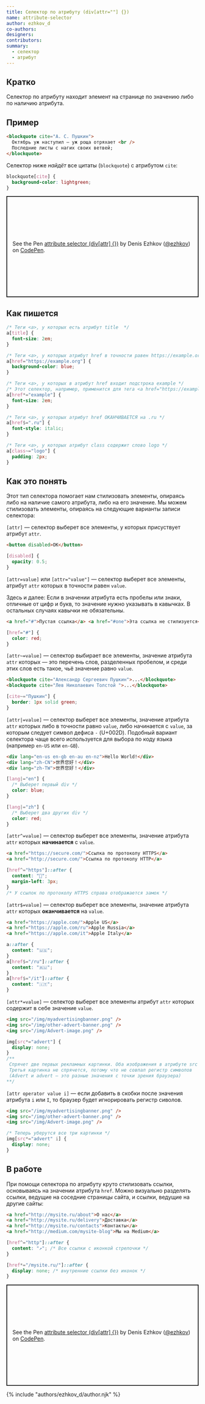 ```yaml
---
title: Селектор по атрибуту (div[attr=""] {})
name: attribute-selector
author: ezhkov_d
co-authors:
designers:
contributors:
summary:
  - селектор
  - атрибут
---
```


## Кратко

Селектор по атрибуту находит элемент на странице по значению либо по наличию атрибута.

## Пример

```html
<blockquote cite="А. С. Пушкин">
  Октябрь уж наступил — уж роща отряхает <br />
  Последние листы с нагих своих ветвей;
</blockquote>
```
Селектор ниже _найдёт_ все цитаты (`blockquote`) с атрибутом `cite`:
```css
blockquote[cite] {
  background-color: lightgreen;
}
```

<p class="codepen" data-height="265" data-theme-id="dark" data-default-tab="css,result" data-user="ezhkov" data-slug-hash="mdrJNzP" style="height: 265px; box-sizing: border-box; display: flex; align-items: center; justify-content: center; border: 2px solid; margin: 1em 0; padding: 1em;" data-pen-title="attribute selector (div[attr] {})">
  <span>See the Pen <a href="https://codepen.io/ezhkov/pen/mdrJNzP">
  attribute selector (div[attr] {})</a> by Denis Ezhkov (<a href="https://codepen.io/ezhkov">@ezhkov</a>)
  on <a href="https://codepen.io">CodePen</a>.</span>
</p>

## Как пишется

```css
/* Теги <a>, у которых есть атрибут title  */
a[title] {
  font-size: 2em;
}

/* Теги <a>, у которых атрибут href в точности равен https://example.org */
a[href="https://example.org"] {
  background-color: blue;
}

/* Теги <a>, у которых в атрибут href входит подстрока example */
/* Этот селектор, например, применится для тега <a href="https://example.org">Ссылка</a> */
a[href*="example"] {
  font-size: 2em;
}

/* Теги <a>, у которых атрибут href ОКАНЧИВАЕТСЯ на .ru */
a[href$=".ru"] {
  font-style: italic;
}

/* Теги <a>, у которых атрибут class содержит слово logo */
a[class~="logo"] {
  padding: 2px;
}
```

## Как это понять

Этот тип селектора помогает нам стилизовать элементы, опираясь либо на наличие самого атрибута, либо на его значение. Мы можем стилизовать элементы, опираясь на следующие варианты записи селектора:

`[attr]` — селектор выберет все элементы, у которых присуствует атрибут `attr`.

```html
<button disabled>OK</button>
```

```css
[disabled] {
  opacity: 0.5;
}
```

`[attr=value]` или `[attr="value"]` — селектор выберет все элементы, атрибут `attr` которых в точности равен `value`. 

Здесь и далее: Если в значении атрибута есть пробелы или знаки, отличные от цифр и букв, то значение нужно указывать в кавычках. В остальных случаях кавычки не обязательны.

```html
<a href="#">Пустая ссылка</a> <a href="#one">Эта ссылка не стилизуется</a>
```

```css
[href="#"] {
  color: red;
}
```

`[attr~=value]` — селектор выбирает все элементы, значение атрибута `attr` которых — это перечень слов, разделенных пробелом, и среди этих слов есть такое, чьё значение равно `value`.

```html
<blockquote cite="Александр Сергеевич Пушкин">...</blockquote>
<blockquote cite="Лев Николаевич Толстой ">...</blockquote>
```

```css
[cite~="Пушкин"] {
  border: 1px solid green;
}
```

`[attr|=value]` — селектор выберет все элементы, значение атрибута `attr` которых либо в точности равно `value`, либо начинается с `value`, за которым следует символ дефиса `-` (U+002D). Подобный вариант селектора чаще всего используется для выбора по коду языка (например `en-US` или `en-GB`).

```html
<div lang="en-us en-gb en-au en-nz">Hello World!</div>
<div lang="zh-CN">世界您好！</div>
<div lang="zh-TW">世界您好！</div>
```

```css
[lang|="en"] {
  /* Выберет первый div */
  color: blue;
}

[lang|="zh"] {
  /* Выберет два других div */
  color: red;
}
```

`[attr^=value]` — селектор выберет все элементы, значение атрибута `attr` которых **начинается** с `value`.

```html
<a href="https://secure.com/">Ссылка по протоколу HTTPS</a>
<a href="http://secure.com/">Ссылка по протоколу HTTP</a>
```

```css
[href^="https"]::after {
  content: "🔐";
  margin-left: 3px;
}
/* У ссылок по протоколу HTTPS справа отображается замок */
```

`[attr$=value]` — селектор выберет все элементы, значение атрибута `attr` которых **оканчивается** на `value`.

```html
<a href="https://apple.com/">Apple US</a>
<a href="https://apple.com/ru">Apple Russia</a>
<a href="https://apple.com/it">Apple Italy</a>
```

```css
a::after {
  content: "🇺🇸";
}
a[href$="/ru"]::after {
  content: "🇷🇺";
}
a[href$="/it"]::after {
  content: "🇮🇹";
}
```

`[attr*=value]` — селектор выберет все элементы атрибут `attr` которых содержит в себе значение `value`.

```html
<img src="/img/myadvertisingbanner.png" />
<img src="/img/other-advert-banner.png" />
<img src="/img/Advert-image.png" />
```

```css
img[src*="advert"] {
  display: none;
}
/**
 Спрячет две первых рекламных картинки. Оба изображения в атрибуте src содержат подстроку advert.
 Третья картинка не спрячется, потому что не совпал регистр символов
 (Advert и advert — это разные значения с точки зрения браузера)
**/
```

`[attr operator value i]` — если добавить в скобки после значения атрибута `i` или `I`, то браузер будет игнорировать регистр сиволов.

```html
<img src="/img/myadvertisingbanner.png" />
<img src="/img/other-advert-banner.png" />
<img src="/img/Advert-image.png" />
```

```css
/* Теперь уберутся все три картинки */
img[src*="advert" i] {
  display: none;
}
```

## В работе

При помощи селектора по атрибуту круто стилизовать ссылки, основываясь на значении атрибута `href`. Можно визуально разделять ссылки, ведущие на соседние страницы сайта, и ссылки, ведущие на другие сайты:

```html
<a href="http://mysite.ru/about">О нас</a>
<a href="http://mysite.ru/delivery">Доставка</a>
<a href="http://mysite.ru/contacts">Контакты</a>
<a href="http://medium.com/mysite-blog">Мы на Medium</a>
```

```css
[href^="http"]::after {
  content: "↗️"; /* Все ссылки с иконкой стрелочки */
}

[href*="/mysite.ru/"]::after {
  display: none; /* внутренние ссылки без иконок */
}
```

<p class="codepen" data-height="265" data-theme-id="dark" data-default-tab="css,result" data-user="ezhkov" data-slug-hash="qBaaYJX" style="height: 265px; box-sizing: border-box; display: flex; align-items: center; justify-content: center; border: 2px solid; margin: 1em 0; padding: 1em;" data-pen-title="attribute selector (div[attr] {})">
  <span>See the Pen <a href="https://codepen.io/ezhkov/pen/qBaaYJX">
  attribute selector (div[attr] {})</a> by Denis Ezhkov (<a href="https://codepen.io/ezhkov">@ezhkov</a>)
  on <a href="https://codepen.io">CodePen</a>.</span>
</p>
<script async src="https://cpwebassets.codepen.io/assets/embed/ei.js"></script>

{% include "authors/ezhkov_d/author.njk" %}
